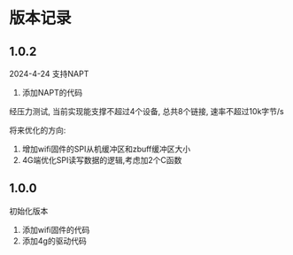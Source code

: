 # 版本记录

## 1.0.2

2024-4-24 支持NAPT

1. 添加NAPT的代码

经压力测试, 当前实现能支撑不超过4个设备, 总共8个链接, 速率不超过10k字节/s

将来优化的方向:

1. 增加wifi固件的SPI从机缓冲区和zbuff缓冲区大小
2. 4G端优化SPI读写数据的逻辑,考虑加2个C函数

## 1.0.0

初始化版本

1. 添加wifi固件的代码
2. 添加4g的驱动代码
